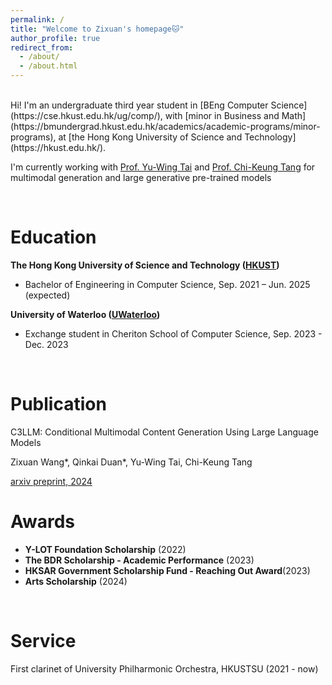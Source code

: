 ```yaml
---
permalink: /
title: "Welcome to Zixuan's homepage🐱"
author_profile: true
redirect_from: 
  - /about/
  - /about.html
---
```


<br>
Hi! I'm an undergraduate third year student in [BEng Computer Science](https://cse.hkust.edu.hk/ug/comp/), with [minor in Business and Math](https://bmundergrad.hkust.edu.hk/academics/academic-programs/minor-programs), at [the Hong Kong University of Science and Technology](https://hkust.edu.hk/).

I'm currently working with [Prof. Yu-Wing Tai](https://yuwingtai.github.io/) and [Prof. Chi-Keung Tang](https://home.cse.ust.hk/~cktang/bio.html) for multimodal generation and large generative pre-trained models 

<br>

Education
======
**The Hong Kong University of Science and Technology ([HKUST](https://hkust.edu.hk/))**
* Bachelor of Engineering in Computer Science, Sep. 2021 – Jun. 2025 (expected)

**University of Waterloo ([UWaterloo](https://uwaterloo.ca/))**
* Exchange student in Cheriton School of Computer Science, Sep. 2023 - Dec. 2023


<br>

Publication
======
C3LLM: Conditional Multimodal Content Generation Using Large Language Models

Zixuan Wang*, Qinkai Duan*, Yu-Wing Tai, Chi-Keung Tang

[arxiv preprint, 2024](https://arxiv.org/abs/2405.16136)

Awards
======
* **Y-LOT Foundation Scholarship** (2022)
* **The BDR Scholarship - Academic Performance** (2023)
* **HKSAR Government Scholarship Fund - Reaching Out Award**(2023)
* **Arts Scholarship** (2024) 

<br>

Service
======
First clarinet of University Philharmonic Orchestra, HKUSTSU (2021 - now)
